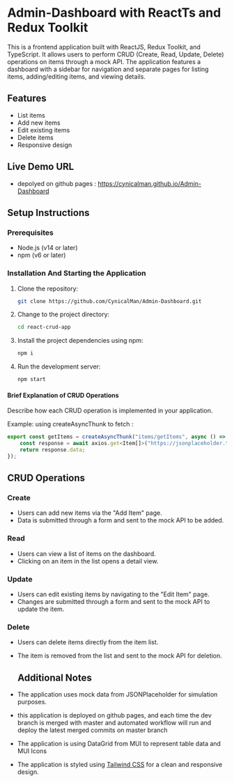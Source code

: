 # Admin-Dashboard with ReactTs and Redux Toolkit

This is a frontend application built with ReactJS, Redux Toolkit, and TypeScript. It allows users to perform CRUD (Create, Read, Update, Delete) operations on items through a mock API. The application features a dashboard with a sidebar for navigation and separate pages for listing items, adding/editing items, and viewing details.

## Features
- List items
- Add new items
- Edit existing items
- Delete items
- Responsive design

## Live Demo URL
- depolyed on github pages : https://cynicalman.github.io/Admin-Dashboard

## Setup Instructions

### Prerequisites

- Node.js (v14 or later)
- npm (v6 or later)

### Installation And Starting the Application 

1. Clone the repository:
   ```bash
   git clone https://github.com/CynicalMan/Admin-Dashboard.git

2. Change to the project directory:
   ```bash
   cd react-crud-app

3. Install the project dependencies using npm:
   ```bash
   npm i
   
4. Run the development server:
   ```bash
   npm start


#### Brief Explanation of CRUD Operations

Describe how each CRUD operation is implemented in your application.

Example: using createAsyncThunk to fetch :
```js
export const getItems = createAsyncThunk("items/getItems", async () => {
    const response = await axios.get<Item[]>("https://jsonplaceholder.typicode.com/todos"); 
    return response.data;
});
```

## CRUD Operations

### Create

- Users can add new items via the "Add Item" page.
- Data is submitted through a form and sent to the mock API to be added.

### Read

- Users can view a list of items on the dashboard.
- Clicking on an item in the list opens a detail view.

### Update

- Users can edit existing items by navigating to the "Edit Item" page.
- Changes are submitted through a form and sent to the mock API to update the item.

### Delete

- Users can delete items directly from the item list.
- The item is removed from the list and sent to the mock API for deletion.

  ## Additional Notes

- The application uses mock data from JSONPlaceholder for simulation purposes.
- this application is deployed on github pages, and each time the dev branch is merged with master and automated workflow will run and deploy the latest merged commits on master branch
- The application is using DataGrid from MUI to represent table data and MUI Icons 
- The application is styled using [Tailwind CSS](https://tailwindcss.com/) for a clean and responsive design.



